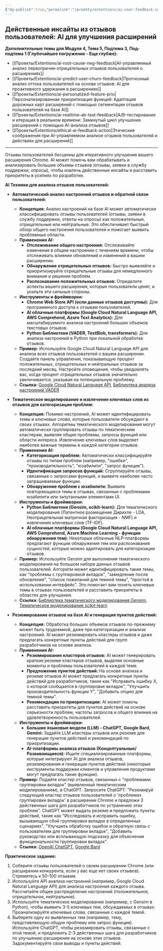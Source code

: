 ```yaml
---
{"dg-publish":true,"permalink":"/proekty/extentions/ai-user-feedback-insights/","dgPassFrontmatter":true}
---
```



## Действенные инсайты из отзывов пользователей: AI для улучшения расширений

**Дополнительные темы для Модуля 4, Тема 5, Подтема 3, Под-подтема 1 (Глубочайшее погружение - Еще глубже):**

*   [[Проекты/Extentions/ai-root-cause-neg-feedback\|AI-управляемый анализ первопричин отрицательных отзывов пользователей о расширениях]]
*   [[Проекты/Extentions/ai-predict-user-churn-feedback\|Прогнозный анализ оттока пользователей на основе отзывов: AI для проактивного удержания в расширениях]]
*   [[Проекты/Extentions/ai-personalized-feature-prio\|Персонализированная приоритизация функций: Адаптация дорожных карт расширений с помощью сегментации отзывов пользователей на базе AI]]
*   [[Проекты/Extentions/ai-realtime-ab-test-feedback\|A/B-тестирование и итерация в реальном времени: Замкнутый цикл улучшения расширений с помощью AI-анализа отзывов]]
*   [[Проекты/Extentions/ethical-ai-feedback-action\|Этические соображения при AI-управляемом анализе отзывов пользователей и действиях для расширений]]

---


Отзывы пользователей бесценны для итеративного улучшения вашего расширения Chrome. AI может помочь вам обрабатывать и анализировать большие объемы отзывов (отзывы, заявки в службу поддержки, опросы), чтобы извлечь действенные инсайты и расставить приоритеты в усилиях по разработке.

**AI Техники для анализа отзывов пользователей:**

*   **Автоматический анализ настроений отзывов и обратной связи пользователей:**
    *   **Концепция:** Анализ настроений на базе AI может автоматически классифицировать отзывы пользователей (отзывы, заявки в службу поддержки, ответы на опросы) как положительные, отрицательные или нейтральные. Это обеспечивает быстрый обзор общего настроения пользователей и помогает выявить проблемные области.
    *   **Применения AI:**
        *   **Отслеживание общего настроения:** Отслеживайте изменения в общем настроении с течением времени, чтобы отслеживать влияние обновлений и изменений в вашем расширении.
        *   **Обнаружение отрицательных отзывов:** Быстро выявляйте и приоритизируйте отрицательные отзывы для немедленного внимания и решения проблем.
        *   **Распознавание положительных отзывов:** Определите аспекты вашего расширения, которые пользователи ценят, и усильте эти сильные стороны.
    *   **Инструменты и фреймворки:**
        *   **Chrome Web Store API (если данные отзывов доступны):** Для программного доступа к отзывам пользователей.
        *   **AI облачные платформы (Google Cloud Natural Language API, AWS Comprehend, Azure Text Analytics):** Для масштабируемого анализа настроений больших объемов текстовых отзывов.
        *   **Python Библиотеки (VADER, TextBlob, transformers):** Для анализа настроений в Python при локальной обработке отзывов.
    *   **Пример:** Используйте Google Cloud Natural Language API для анализа всех отзывов пользователей о вашем расширении. Создайте панель управления, показывающую процент положительных, отрицательных и нейтральных отзывов за последний месяц. Настройте оповещения, чтобы уведомлять вас, когда процент отрицательных отзывов значительно увеличивается, указывая на потенциальную проблему.
    *   **Ссылка:** [Google Cloud Natural Language API](https://cloud.google.com/natural-language), [Библиотека анализа настроений VADER](https://github.com/cjhutto/vaderSentiment)

*   **Тематическое моделирование и извлечение ключевых слов из отзывов для категоризации проблем:**
    *   **Концепция:** Помимо настроений, AI может идентифицировать *темы* и *ключевые слова*, которые пользователи обсуждают в своих отзывах. Алгоритмы тематического моделирования могут автоматически группировать отзывы по тематическим кластерам, выявляя общие проблемы, запросы функций или области интереса. Извлечение ключевых слов выделяет наиболее важные термины в каждой категории отзывов.
    *   **Применения AI:**
        *   **Категоризация проблем:** Автоматически классифицируйте отзывы по типам проблем (например, "ошибки", "производительность", "юзабилити", "запрос функции").
        *   **Идентификация запросов функций:** Сгруппируйте отзывы, связанные с запросами функций, и выявите наиболее часто запрашиваемые функции.
        *   **Обнаружение проблем с юзабилити:** Выявите повторяющиеся темы в отзывах, связанные с проблемами юзабилити или запутанными элементами UI.
    *   **Инструменты и фреймворки:**
        *   **Python Библиотеки (Gensim, scikit-learn):** Для тематического моделирования (Латентное размещение Дирихле - LDA, Неотрицательная матричная факторизация - NMF) и извлечения ключевых слов (TF-IDF).
        *   **AI облачные платформы (Google Cloud Natural Language API, AWS Comprehend, Azure Machine Learning - функции обнаружения тем):** Некоторые облачные NLP-платформы предлагают функции обнаружения тем или распознавания сущностей, которые можно адаптировать для категоризации отзывов.
    *   **Пример:** Используйте Gensim для выполнения тематического моделирования на большом наборе данных отзывов пользователей. Алгоритм может идентифицировать такие темы, как "проблемы с группировкой вкладок", "замедление после обновления", "список пожеланий для темной темы", "простой в использовании интерфейс". Это помогает вам понять ключевые темы в отзывах пользователей и расставить приоритеты в областях для улучшения.
    *   **Ссылка:** [Библиотека тематического моделирования Gensim](https://radimrehurek.com/gensim/), [Тематическое моделирование scikit-learn](https://scikit-learn.org/stable/modules/generated/sklearn.decomposition.LatentDirichletAllocation.html)

*   **Резюмирование отзывов на базе AI и генерация пунктов действий:**
    *   **Концепция:** Обработка больших объемов отзывов по-прежнему может быть трудоемкой, даже при категоризации и анализе настроений. AI может резюмировать кластеры отзывов и даже предлагать конкретные пункты действий для групп разработчиков на основе анализа.
    *   **Применения AI:**
        *   **Резюмирование кластеров отзывов:** AI может генерировать краткие резюме кластеров отзывов, выделяя основные моменты и проблемы пользователей в каждой теме.
        *   **Предложение пунктов действий:** На основе анализа и резюме отзывов AI может предлагать конкретные пункты действий для разработчиков, такие как "Исправить ошибку X, о которой сообщается в группировке вкладок", "Улучшить производительность функции Y", "Добавить опцию для темной темы".
        *   **Рекомендации по приоритизации:** AI может помочь расставить приоритеты для пунктов действий на основе серьезности проблем, частоты запросов и общего влияния на удовлетворенность пользователей.
    *   **Инструменты и фреймворки:**
        *   **Большие языковые модели (LLM) - ChatGPT, Google Bard, Gemini:** Задайте LLM кластеры отзывов или резюме для генерации пунктов действий и рекомендаций по приоритизации.
        *   **AI-платформы анализа отзывов (Концептуальные/Развивающиеся):** Ищите специализированные платформы, которые интегрируют AI для анализа отзывов, резюмирования и генерации пунктов действий (некоторые инструменты поддержки клиентов и управления продуктами могут предлагать такие функции).
    *   **Пример:** Подайте кластер отзывов, связанных с "проблемами группировки вкладок" (выявленный тематическим моделированием), в ChatGPT. Запросите ChatGPT: "Резюмируй следующий кластер отзывов пользователей о 'проблемах группировки вкладок' в расширении Chrome и предложи 3 действенных шага для разработчиков по устранению этих проблем". ChatGPT может выдать резюме и предложить пункты действий, такие как "Исследовать и исправить ошибку, вызывающую сбой группировки вкладок в определенных сценариях", "Улучшить обработку ошибок и обратную связь с пользователем для группировки вкладок", "Добавить руководство или всплывающую подсказку для объяснения функциональности группировки вкладок".
    *   **Ссылка:** [OpenAI ChatGPT](https://chat.openai.com/), [Google Bard](https://bard.google.com/)

**Практическое задание:**

1.  Соберите отзывы пользователей о своем расширении Chrome (или расширении конкурента, если у вас еще нет своих отзывов). Стремитесь к 50-100 отзывам.
2.  Используйте API анализа настроений (например, Google Cloud Natural Language API) для анализа настроения каждого отзыва. Рассчитайте общее распределение настроений (положительное, отрицательное, нейтральное).
3.  Используйте тематическое моделирование (например, с Gensim в Python), чтобы выявить 3-5 ключевых тем, обсуждаемых в отзывах. Проанализируйте ключевые слова, связанные с каждой темой.
4.  Выберите одну из выявленных тем (например, тему, представляющую общую проблему или запрос функции). Используйте ChatGPT, чтобы резюмировать отзывы, связанные с этой темой, и предложить 2-3 действенных шага для разработчиков по улучшению расширения на основе этих отзывов. Задокументируйте свои выводы и пункты действий.
